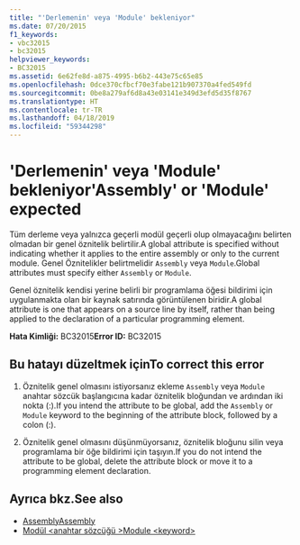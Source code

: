 ```yaml
---
title: "'Derlemenin' veya 'Module' bekleniyor"
ms.date: 07/20/2015
f1_keywords:
- vbc32015
- bc32015
helpviewer_keywords:
- BC32015
ms.assetid: 6e62fe8d-a875-4995-b6b2-443e75c65e85
ms.openlocfilehash: 0dce370cfbcf70e3fabe121b907370a4fed549fd
ms.sourcegitcommit: 0be8a279af6d8a43e03141e349d3efd5d35f8767
ms.translationtype: HT
ms.contentlocale: tr-TR
ms.lasthandoff: 04/18/2019
ms.locfileid: "59344298"
---
```

# <a name="assembly-or-module-expected"></a><span data-ttu-id="d7aa9-102">'Derlemenin' veya 'Module' bekleniyor</span><span class="sxs-lookup"><span data-stu-id="d7aa9-102">'Assembly' or 'Module' expected</span></span>
<span data-ttu-id="d7aa9-103">Tüm derleme veya yalnızca geçerli modül geçerli olup olmayacağını belirten olmadan bir genel öznitelik belirtilir.</span><span class="sxs-lookup"><span data-stu-id="d7aa9-103">A global attribute is specified without indicating whether it applies to the entire assembly or only to the current module.</span></span> <span data-ttu-id="d7aa9-104">Genel Öznitelikler belirtmelidir `Assembly` veya `Module`.</span><span class="sxs-lookup"><span data-stu-id="d7aa9-104">Global attributes must specify either `Assembly` or `Module`.</span></span>  
  
 <span data-ttu-id="d7aa9-105">Genel öznitelik kendisi yerine belirli bir programlama öğesi bildirimi için uygulanmakta olan bir kaynak satırında görüntülenen biridir.</span><span class="sxs-lookup"><span data-stu-id="d7aa9-105">A global attribute is one that appears on a source line by itself, rather than being applied to the declaration of a particular programming element.</span></span>  
  
 <span data-ttu-id="d7aa9-106">**Hata Kimliği:** BC32015</span><span class="sxs-lookup"><span data-stu-id="d7aa9-106">**Error ID:** BC32015</span></span>  
  
## <a name="to-correct-this-error"></a><span data-ttu-id="d7aa9-107">Bu hatayı düzeltmek için</span><span class="sxs-lookup"><span data-stu-id="d7aa9-107">To correct this error</span></span>  
  
1. <span data-ttu-id="d7aa9-108">Öznitelik genel olmasını istiyorsanız ekleme `Assembly` veya `Module` anahtar sözcük başlangıcına kadar öznitelik bloğundan ve ardından iki nokta (:).</span><span class="sxs-lookup"><span data-stu-id="d7aa9-108">If you intend the attribute to be global, add the `Assembly` or `Module` keyword to the beginning of the attribute block, followed by a colon (:).</span></span>  
  
2. <span data-ttu-id="d7aa9-109">Öznitelik genel olmasını düşünmüyorsanız, öznitelik bloğunu silin veya programlama bir öğe bildirimi için taşıyın.</span><span class="sxs-lookup"><span data-stu-id="d7aa9-109">If you do not intend the attribute to be global, delete the attribute block or move it to a programming element declaration.</span></span>  
  
## <a name="see-also"></a><span data-ttu-id="d7aa9-110">Ayrıca bkz.</span><span class="sxs-lookup"><span data-stu-id="d7aa9-110">See also</span></span>

- [<span data-ttu-id="d7aa9-111">Assembly</span><span class="sxs-lookup"><span data-stu-id="d7aa9-111">Assembly</span></span>](../../visual-basic/language-reference/modifiers/assembly.md)
- [<span data-ttu-id="d7aa9-112">Modül \<anahtar sözcüğü ></span><span class="sxs-lookup"><span data-stu-id="d7aa9-112">Module \<keyword></span></span>](../../visual-basic/language-reference/modifiers/module-keyword.md)
